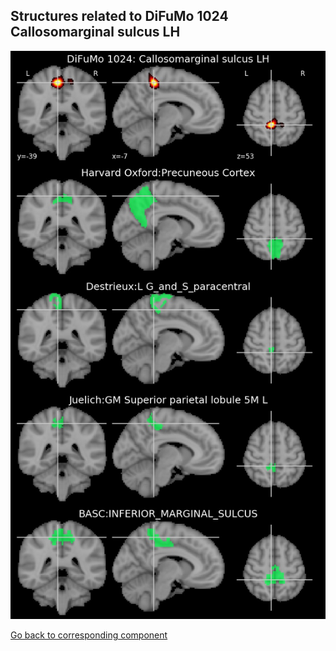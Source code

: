 


## Structures related to DiFuMo 1024 Callosomarginal sulcus LH

![467](467.jpg "Structures related to DiFuMo 1024 Callosomarginal sulcus LH")

[Go back to corresponding component](https://parietal-inria.github.io/DiFuMo/1024/html/467.html)
